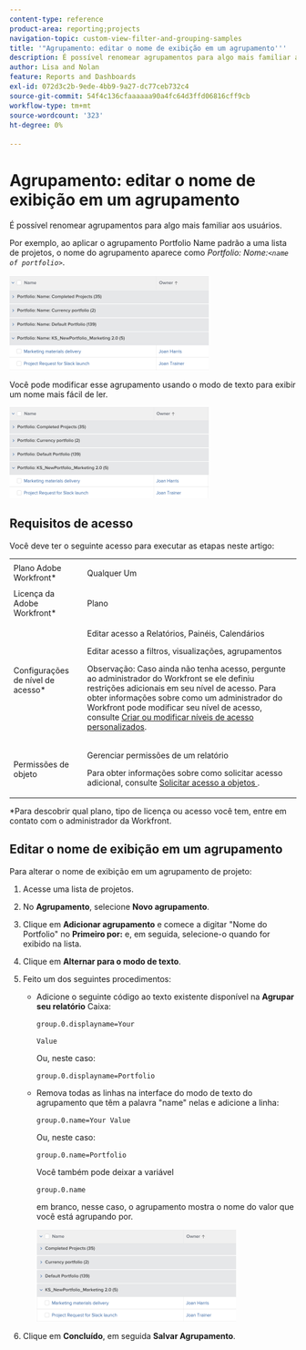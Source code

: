 ```yaml
---
content-type: reference
product-area: reporting;projects
navigation-topic: custom-view-filter-and-grouping-samples
title: '"Agrupamento: editar o nome de exibição em um agrupamento'''
description: É possível renomear agrupamentos para algo mais familiar aos usuários.
author: Lisa and Nolan
feature: Reports and Dashboards
exl-id: 072d3c2b-9ede-4bb9-9a27-dc77ceb732c4
source-git-commit: 54f4c136cfaaaaaa90a4fc64d3ffd06816cff9cb
workflow-type: tm+mt
source-wordcount: '323'
ht-degree: 0%

---
```


# Agrupamento: editar o nome de exibição em um agrupamento

É possível renomear agrupamentos para algo mais familiar aos usuários.

Por exemplo, ao aplicar o agrupamento Portfolio Name padrão a uma lista de projetos, o nome do agrupamento aparece como *Portfolio: Nome:`<name of portfolio>`*.

![](assets/grouping-unedited-name-350x167.png)

Você pode modificar esse agrupamento usando o modo de texto para exibir um nome mais fácil de ler.

![](assets/grouping-edited-name-350x160.png)

## Requisitos de acesso

Você deve ter o seguinte acesso para executar as etapas neste artigo:

<table style="table-layout:auto"> 
 <col> 
 <col> 
 <tbody> 
  <tr> 
   <td role="rowheader">Plano Adobe Workfront*</td> 
   <td> <p>Qualquer Um</p> </td> 
  </tr> 
  <tr> 
   <td role="rowheader">Licença da Adobe Workfront*</td> 
   <td> <p>Plano </p> </td> 
  </tr> 
  <tr> 
   <td role="rowheader">Configurações de nível de acesso*</td> 
   <td> <p>Editar acesso a Relatórios, Painéis, Calendários</p> <p>Editar acesso a filtros, visualizações, agrupamentos</p> <p>Observação: Caso ainda não tenha acesso, pergunte ao administrador do Workfront se ele definiu restrições adicionais em seu nível de acesso. Para obter informações sobre como um administrador do Workfront pode modificar seu nível de acesso, consulte <a href="../../../administration-and-setup/add-users/configure-and-grant-access/create-modify-access-levels.md" class="MCXref xref">Criar ou modificar níveis de acesso personalizados</a>.</p> </td> 
  </tr> 
  <tr> 
   <td role="rowheader">Permissões de objeto</td> 
   <td> <p>Gerenciar permissões de um relatório</p> <p>Para obter informações sobre como solicitar acesso adicional, consulte <a href="../../../workfront-basics/grant-and-request-access-to-objects/request-access.md" class="MCXref xref">Solicitar acesso a objetos </a>.</p> </td> 
  </tr> 
 </tbody> 
</table>

&#42;Para descobrir qual plano, tipo de licença ou acesso você tem, entre em contato com o administrador da Workfront.

## Editar o nome de exibição em um agrupamento

Para alterar o nome de exibição em um agrupamento de projeto:

1. Acesse uma lista de projetos.
1. No **Agrupamento**, selecione **Novo agrupamento**.

1. Clique em **Adicionar agrupamento** e comece a digitar &quot;Nome do Portfolio&quot; no **Primeiro por:** e, em seguida, selecione-o quando for exibido na lista.

1. Clique em **Alternar para o modo de texto**.
1. Feito um dos seguintes procedimentos:

   * Adicione o seguinte código ao texto existente disponível na **Agrupar seu relatório** Caixa:

      ```
      group.0.displayname=Your
      ```

      ```
      Value
      ```

      Ou, neste caso:

      ```
      group.0.displayname=Portfolio
      ```

   * Remova todas as linhas na interface do modo de texto do agrupamento que têm a palavra &quot;name&quot; nelas e adicione a linha:

      ```
      group.0.name=Your Value
      ```

      Ou, neste caso:

      ```
      group.0.name=Portfolio
      ```

      Você também pode deixar a variável

      ```
      group.0.name
      ```

      em branco, nesse caso, o agrupamento mostra o nome do valor que você está agrupando por.

      ![](assets/grouping-edited-name-no-name-350x162.png)

1. Clique em **Concluído**, em seguida **Salvar Agrupamento**.
